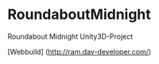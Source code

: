 RoundaboutMidnight
==================

Roundabout Midnight Unity3D-Project

[Webbuild] (http://ram.dav-developer.com/)
